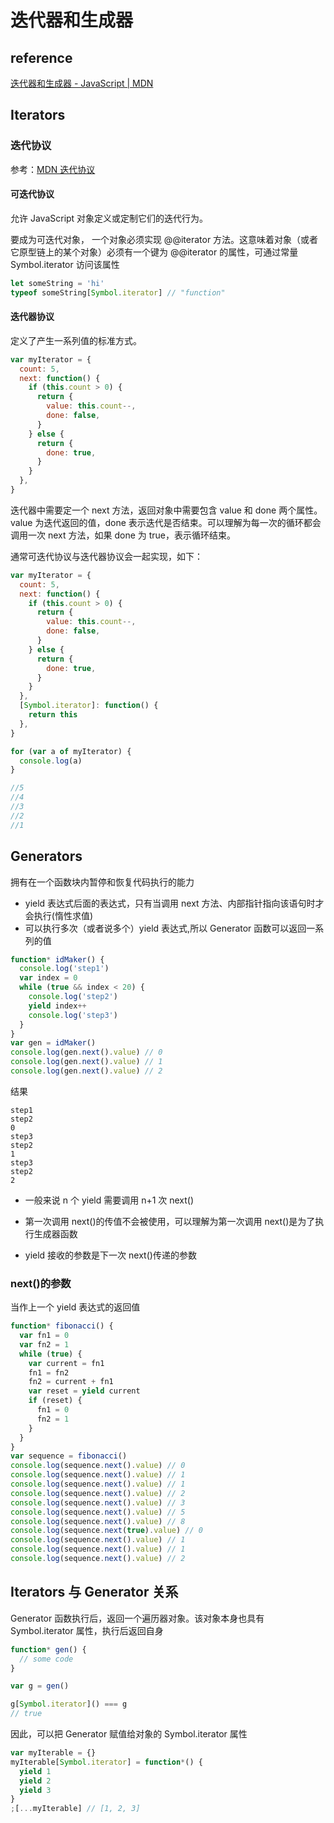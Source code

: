 # 迭代器和生成器

## reference

[迭代器和生成器 - JavaScript | MDN](https://developer.mozilla.org/zh-CN/docs/Web/JavaScript/Guide/Iterators_and_Generators)

## Iterators

### 迭代协议

参考：[MDN 迭代协议](https://developer.mozilla.org/zh-CN/docs/Web/JavaScript/Reference/Iteration_protocols)

#### 可迭代协议

允许 JavaScript 对象定义或定制它们的迭代行为。

要成为可迭代对象， 一个对象必须实现 @@iterator 方法。这意味着对象（或者它原型链上的某个对象）必须有一个键为 @@iterator 的属性，可通过常量 Symbol.iterator 访问该属性

```javascript
let someString = 'hi'
typeof someString[Symbol.iterator] // "function"
```

#### 迭代器协议

定义了产生一系列值的标准方式。

```javascript
var myIterator = {
  count: 5,
  next: function() {
    if (this.count > 0) {
      return {
        value: this.count--,
        done: false,
      }
    } else {
      return {
        done: true,
      }
    }
  },
}
```

迭代器中需要定一个 next 方法，返回对象中需要包含 value 和 done 两个属性。value 为迭代返回的值，done 表示迭代是否结束。可以理解为每一次的循环都会调用一次 next 方法，如果 done 为 true，表示循环结束。

通常可迭代协议与迭代器协议会一起实现，如下：

```javascript
var myIterator = {
  count: 5,
  next: function() {
    if (this.count > 0) {
      return {
        value: this.count--,
        done: false,
      }
    } else {
      return {
        done: true,
      }
    }
  },
  [Symbol.iterator]: function() {
    return this
  },
}

for (var a of myIterator) {
  console.log(a)
}

//5
//4
//3
//2
//1
```

## Generators

拥有在一个函数块内暂停和恢复代码执行的能力

- yield 表达式后面的表达式，只有当调用 next 方法、内部指针指向该语句时才会执行(惰性求值)
- 可以执行多次（或者说多个）yield 表达式,所以 Generator 函数可以返回一系列的值

```js
function* idMaker() {
  console.log('step1')
  var index = 0
  while (true && index < 20) {
    console.log('step2')
    yield index++
    console.log('step3')
  }
}
var gen = idMaker()
console.log(gen.next().value) // 0
console.log(gen.next().value) // 1
console.log(gen.next().value) // 2
```

结果

```
step1
step2
0
step3
step2
1
step3
step2
2
```

- 一般来说 n 个 yield 需要调用 n+1 次 next()
- 第一次调用 next()的传值不会被使用，可以理解为第一次调用 next()是为了执行生成器函数

- yield 接收的参数是下一次 next()传递的参数

### next()的参数

当作上一个 yield 表达式的返回值

```js
function* fibonacci() {
  var fn1 = 0
  var fn2 = 1
  while (true) {
    var current = fn1
    fn1 = fn2
    fn2 = current + fn1
    var reset = yield current
    if (reset) {
      fn1 = 0
      fn2 = 1
    }
  }
}
var sequence = fibonacci()
console.log(sequence.next().value) // 0
console.log(sequence.next().value) // 1
console.log(sequence.next().value) // 1
console.log(sequence.next().value) // 2
console.log(sequence.next().value) // 3
console.log(sequence.next().value) // 5
console.log(sequence.next().value) // 8
console.log(sequence.next(true).value) // 0
console.log(sequence.next().value) // 1
console.log(sequence.next().value) // 1
console.log(sequence.next().value) // 2
```

## Iterators 与 Generator 关系

Generator 函数执行后，返回一个遍历器对象。该对象本身也具有 Symbol.iterator 属性，执行后返回自身

```js
function* gen() {
  // some code
}

var g = gen()

g[Symbol.iterator]() === g
// true
```

因此，可以把 Generator 赋值给对象的 Symbol.iterator 属性

```js
var myIterable = {}
myIterable[Symbol.iterator] = function*() {
  yield 1
  yield 2
  yield 3
}
;[...myIterable] // [1, 2, 3]
```
